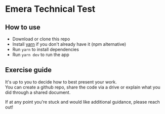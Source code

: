 # Emera Technical Test

## How to use

* Download or clone this repo
* Install [yarn](https://yarnpkg.com/) if you don't already have it (npm alternative)
* Run `yarn` to install dependencies
* Run `yarn dev` to run the app

## Exercise guide

It's up to you to decide how to best present your work.  
You can create a github repo, share the code via a drive or explain what you did through a shared document.

If at any point you're stuck and would like additional guidance, please reach out!
